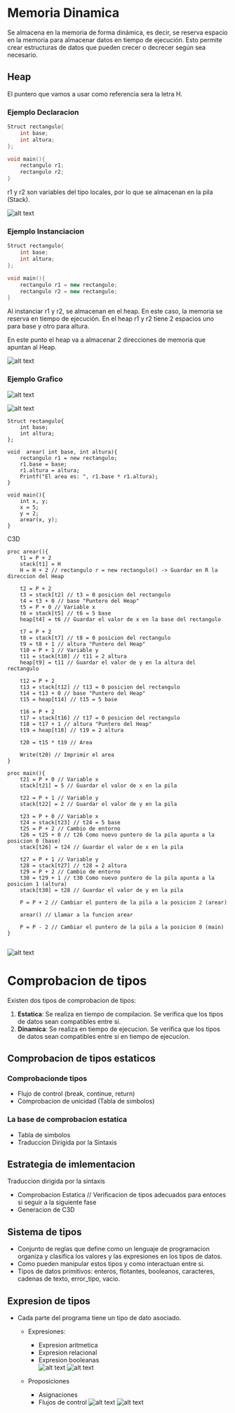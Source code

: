 # Memoria Dinamica

Se almacena en la memoria de forma dinámica, es decir, se reserva espacio en la memoria para almacenar datos en tiempo de ejecución. Esto permite crear estructuras de datos que pueden crecer o decrecer según sea necesario. 

## Heap

El puntero que vamos a usar como referencia sera la letra H.

### Ejemplo Declaracion

```cpp
Struct rectangulo{
    int base;
    int altura;
};

void main(){
    rectangulo r1;
    rectangulo r2;
}
```

r1 y r2 son variables del tipo locales, por lo que se almacenan en la pila (Stack).

![alt text](image.png)

### Ejemplo Instanciacion

```cpp
Struct rectangulo{
    int base;
    int altura;
};

void main(){
    rectangulo r1 = new rectangulo;
    rectangulo r2 = new rectangulo;
}
```
Al instanciar r1 y r2, se almacenan en el heap. En este caso, la memoria se reserva en tiempo de ejecución. En el heap r1 y r2 tiene 2 espacios uno para base y otro para altura.

En este punto el heap va a almacenar 2 direcciones de memoria que apuntan al Heap. 

![alt text](image-1.png)

### Ejemplo Grafico

![alt text](image-2.png)

![alt text](image-3.png)

```
Struct rectangulo{
    int base;
    int altura;
};

void  arear( int base, int altura){
    rectangulo r1 = new rectangulo;
    r1.base = base;
    r1.altura = altura;
    Printf("El area es: ", r1.base * r1.altura);
}

void main(){
    int x, y;
    x = 5;
    y = 2;
    arear(x, y);
}
```

C3D

```c3d
proc arear(){
    t1 = P + 2
    stack[t1] = H
    H = H + 2 // rectangulo r = new rectangulo() -> Guardar en R la direccion del Heap

    t2 = P + 2
    t3 = stack[t2] // t3 = 0 posicion del rectangulo
    t4 = t3 + 0 // base "Puntero del Heap"
    t5 = P + 0 // Variable x
    t6 = stack[t5] // t6 = 5 base
    heap[t4] = t6 // Guardar el valor de x en la base del rectangulo

    t7 = P + 2
    t8 = stack[t7] // t8 = 0 posicion del rectangulo
    t9 = t8 + 1 // altura "Puntero del Heap"
    t10 = P + 1 // Variable y
    t11 = stack[t10] // t11 = 2 altura
    heap[t9] = t11 // Guardar el valor de y en la altura del rectangulo

    t12 = P + 2 
    t13 = stack[t12] // t13 = 0 posicion del rectangulo
    t14 = t13 + 0 // base "Puntero del Heap"
    t15 = heap[t14] // t15 = 5 base

    t16 = P + 2
    t17 = stack[t16] // t17 = 0 posicion del rectangulo
    t18 = t17 + 1 // altura "Puntero del Heap"
    t19 = heap[t18] // t19 = 2 altura

    t20 = t15 * t19 // Area

    Write(t20) // Imprimir el area
}

proc main(){
    t21 = P + 0 // Variable x
    stack[t21] = 5 // Guardar el valor de x en la pila

    t22 = P + 1 // Variable y
    stack[t22] = 2 // Guardar el valor de y en la pila

    t23 = P + 0 // Variable x
    t24 = stack[t23] // t24 = 5 base
    t25 = P + 2 // Cambio de entorno
    t26 = t25 + 0 // t26 Como nuevo puntero de la pila apunta a la posicion 0 (base)
    stack[t26] = t24 // Guardar el valor de x en la pila

    t27 = P + 1 // Variable y
    t28 = stack[t27] // t28 = 2 altura
    t29 = P + 2 // Cambio de entorno
    t30 = t29 + 1 // t30 Como nuevo puntero de la pila apunta a la posicion 1 (altura)
    stack[t30] = t28 // Guardar el valor de y en la pila

    P = P + 2 // Cambiar el puntero de la pila a la posicion 2 (arear)

    arear() // Llamar a la funcion arear

    P = P - 2 // Cambiar el puntero de la pila a la posicion 0 (main)
}


```

![alt text](image-4.png)

# Comprobacion de tipos 

Existen dos tipos de comprobacion de tipos:
1. **Estatica**: Se realiza en tiempo de compilacion. Se verifica que los tipos de datos sean compatibles entre si.
2. **Dinamica**: Se realiza en tiempo de ejecucion. Se verifica que los tipos de datos sean compatibles entre si en tiempo de ejecucion.

## Comprobacion de tipos estaticos

### Comprobacionde tipos
- Flujo de control (break, continue, return)
- Comprobacion de unicidad (Tabla de simbolos)

### La base de comprobacion estatica
- Tabla de simbolos
- Traduccion Dirigida por la Sintaxis

## Estrategia de imlementacion

Traduccion dirigida por la sintaxis
- Comprobacion Estatica // Verificacion de tipos adecuados para entoces si seguir a la siguiente fase
- Generacion de C3D

## Sistema de tipos
- Conjunto de reglas que define como un lenguaje de programacion organiza y clasifica los valores y las expresiones en los tipos de datos.
- Como pueden manipular estos tipos y como interactuan entre si.
- Tipos de datos primitivos: enteros, flotantes, booleanos, caracteres, cadenas de texto, error_tipo, vacio.

## Expresion de tipos
- Cada parte del programa tiene un tipo de dato asociado.
    - Expresiones:
        - Expresion aritmetica
        - Expresion relacional
        - Expresion booleanas  
        ![alt text](image-5.png)
        ![alt text](image-7.png)

    - Proposiciones
        - Asignaciones
        - Flujos de control
        ![alt text](image-6.png)
        ![alt text](image-8.png)






